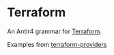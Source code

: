 # Terraform

An Antlr4 grammar for [Terraform](https://www.terraform.io/).

Examples from [terraform-providers](https://github.com/terraform-providers)